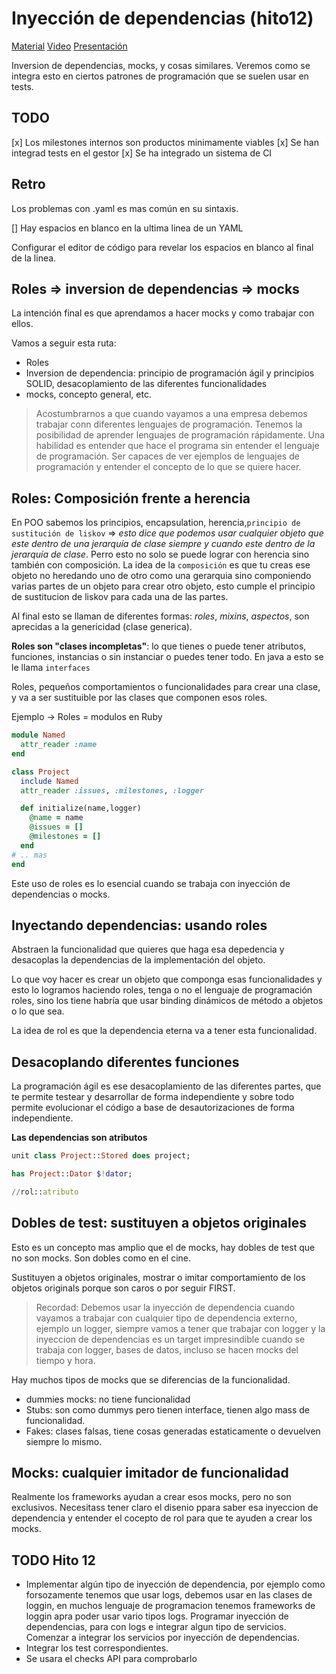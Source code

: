 # Inyección de dependencias (hito12)

[Material](https://jj.github.io/curso-tdd/temas/inversi%C3%B3n#Actividad)
[Video](https://www.youtube.com/watch?v=VjZhMr1DB3k&list=PLsYEfmwhBQdJJsCTshZw8Ae67lU48wkaA&index=14)
[Presentación](https://jj.github.io/curso-tdd/preso/inversi%C3%B3n.html)


Inversion de dependencias, mocks, y cosas similares. Veremos como se integra esto en ciertos patrones de programación que se suelen usar en tests.

## TODO
[x] Los milestones internos son productos minimamente viables
[x] Se han integrad tests en el gestor
[x] Se ha integrado un sistema de CI

## Retro

Los problemas con .yaml es mas común en su sintaxis.

[] Hay espacios en blanco en la ultima linea de un YAML

Configurar el editor de código para revelar los espacios en blanco al final de la linea.


## Roles => inversion de dependencias => mocks

La intención final es que aprendamos a hacer mocks y como trabajar con ellos.

Vamos a seguir esta ruta:
- Roles
- Inversion de dependencia: principio de programación ágil y principios SOLID, desacoplamiento de las diferentes funcionalidades
- mocks, concepto general, etc.

> Acostumbrarnos a que cuando vayamos a una empresa debemos trabajar conn diferentes lenguajes de programación. Tenemos la posibilidad de aprender lenguajes de programación rápidamente. Una habilidad es entender que hace el programa sin entender el lenguaje de programación. Ser capaces de ver ejemplos de lenguajes de programación y entender el concepto de lo que se quiere hacer.

## Roles: Composición frente a herencia

En POO sabemos los principios, encapsulation, herencia,`principio de sustitución de liskov` => _esto dice que podemos usar cualquier objeto que este dentro de una jerarquía de clase siempre y cuando este dentro de la jerarquía de clase_. 
Perro esto no solo se puede lograr con herencia sino también con composición. 
La idea de la `composición` es que tu creas ese objeto no heredando uno de otro como una gerarquia sino componiendo varias partes de un objeto para crear otro objeto, esto cumple el principio de sustitucion de liskov para cada una de las partes. 

Al final esto se llaman de diferentes formas: _roles_, _mixins_, _aspectos_, son aprecidas a la genericidad (clase generica).

**Roles son "clases incompletas"**: lo que tienes o puede tener atributos, funciones, instancias o sin instanciar o puedes tener todo. En java a esto se le llama `interfaces`

Roles, pequeños comportamientos o funcionalidades para crear una clase, y va a ser sustituible por las clases que componen esos roles.

Ejemplo -> Roles = modulos en Ruby
```ruby
module Named
  attr_reader :name
end

class Project
  include Named
  attr_reader :issues, :milestones, :logger

  def initialize(name,logger)
    @name = name
    @issues = []
    @milestones = []
  end
# .. mas
end
```
Este uso de roles es lo esencial cuando se trabaja con inyección de dependencias o mocks.

## Inyectando dependencias: usando roles
Abstraen la funcionalidad que quieres que haga esa depedencia y desacoplas la dependencias de la implementación del objeto.

Lo que voy hacer es crear un objeto que componga esas funcionalidades y esto lo logramos haciendo roles, tenga o no el lenguaje de programación roles, sino los tiene habría que usar binding dinámicos de método a objetos o lo que sea.

La idea de rol es que la dependencia eterna va a tener esta funcionalidad.

## Desacoplando diferentes funciones
La programación ágil es ese desacoplamiento de las diferentes partes, que te permite testear y desarrollar de forma independiente y sobre todo permite evolucionar el código a base de desautorizaciones de forma independiente.

**Las dependencias son atributos**

```raku
unit class Project::Stored does project;

has Project::Dator $!dator;

//rol::atributo
```

## Dobles de test: sustituyen a objetos originales

Esto es un concepto mas amplio que el de mocks, hay dobles de test que no son mocks. Son dobles como en el cine.

Sustituyen a objetos originales, mostrar o imitar comportamiento de los objetos originals porque son caros o por seguir FIRST.

> Recordad: Debemos usar la inyección de dependencia cuando vayamos a trabajar con cualquier tipo de dependencia externo, ejemplo un logger, siempre vamos a tener que trabajar con logger y la inyeccion de dependencias es un target impresindible cuando se trabaja con logger, bases de datos, incluso se hacen mocks del tiempo y hora.

Hay muchos tipos de mocks que se diferencias de la funcionalidad.
- dummies mocks: no tiene funcionalidad
- Stubs: son como dummys pero tienen interface, tienen algo mass de funcionalidad.
- Fakes: clases falsas, tiene cosas generadas estaticamente o devuelven siempre lo mismo.

## Mocks: cualquier imitador de funcionalidad

Realmente los frameworks ayudan a crear esos mocks, pero no son exclusivos.
Necesitass tener claro el disenio ppara saber esa inyeccion de dependencia y entender el cocepto de rol para que te ayuden a crear los mocks.

## TODO Hito 12

- Implementar algún tipo de inyección de dependencia, por ejemplo como forsozamente tenemos que usar logs, debemos usar en las clases de loggin, en muchos lenguaje de programacion tenemos frameworks de loggin apra poder usar vario tipos logs. 
Programar inyección de dependencias, para  con logs e integrar algun tipo de servicios. Comenzar a integrar los servicios por inyección de dependencias.
- Integrar los test correspondientes.
- Se usara el checks API para comprobarlo